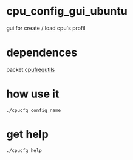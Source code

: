 # cpu_config_gui_ubuntu
gui for create / load cpu's profil 

# dependences
packet [cpufrequtils](https://doc.ubuntu-fr.org/cpu-frequtils)
# how use it
```
./cpucfg config_name
```
# get help
``` 
./cpucfg help 
```
